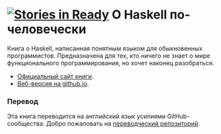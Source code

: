 [![Stories in Ready](https://badge.waffle.io/denisshevchenko/ohaskell.png?label=ready&title=Ready)](https://waffle.io/denisshevchenko/ohaskell)
О Haskell по-человечески
========================

Книга о Haskell, написанная понятным языком для обыкновенных программистов. Предназначена для тех, кто ничего не знает о мире функционального программирования, но хочет наконец разобраться.

* [Официальный сайт книги](http://dshevchenko.biz/hs/).
* [Веб-версия на github.io](http://ohaskell.dshevchenko.biz/).

### Перевод

Эта книга переводится на английский язык усилиями GitHub-сообщества. Добро пожаловать на [переводческий репозиторий](https://github.com/jhenahan/ohaskell-translations).
